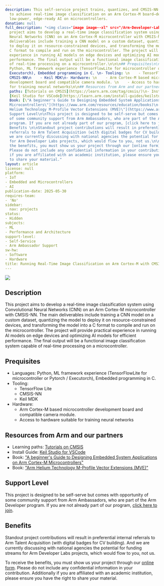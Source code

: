 ```yaml
---
description: This self-service project trains, quantizes, and CMSIS-NN-deploys a CNN
  to achieve real-time image classification on an Arm Cortex-M board—demonstrating
  low-power, edge-ready AI on microcontrollers.
donation: null
full_description: "<img class="image image--xl" src="/Arm-Developer-Labs/images/computer_vision.jpg"/>\n\n\n## Description\nThis
  project aims to develop a real-time image classification system using Convolutional
  Neural Networks (CNN) on an Arm Cortex-M microcontroller with CMSIS-NN. The main
  deliverables include training a CNN model on a custom dataset, quantizing the model
  to deploy it on resource-constrained devices, and transforming the model into a
  C format to compile and run on the microcontroller. The project will provide practical
  experience in running AI models on edge devices and optimizing AI models for efficient
  performance. The final output will be a functional image classification system capable
  of real-time processing on a microcontroller.\n\n\n## Prequisites\n\n- Languages:
  Python, ML framework experience (TensorFlowLite for microcontroller or Pytorch /
  Executorch), Embedded programming in C. \n- Tooling: \n    - TensorFlow Lite\n    -
  CMSIS-NN\n    - Keil MDK\n- Hardware: \n    - Arm Cortex-M based microcontroller
  development board and compatible camera module. \n    - Access to hardware suitable
  for training neural networks\n\n## Resources from Arm and our partners\n\n- Learning
  paths: [Tutorials on CMSIS](https://learn.arm.com/tag/cmsis/)\n- Install Guide:
  [Keil Studio for VSCode](https://learn.arm.com/install-guides/keilstudio_vs/)\n-
  Book: [\"A beginner's Guide to Designing Embedded System Applications on Arm Cortex-M
  Microcontrollers\"](https://www.arm.com/resources/education/books)\n- Book: [\"Arm
  Helium Technology M-Profile Vector Extensions (MVE)\"](https://www.arm.com/resources/education/books)\n\n##
  Support Level\n\nThis project is designed to be self-serve but comes with opportunity
  of some community support from Arm Ambassadors, who are part of the Arm Developer
  program. If you are not already part of our program, [click here to join](https://www.arm.com/resources/developer-program?#register).\n\n\n##
  Benefits \n\nStandout project contributions will result in preferential internal
  referrals to Arm Talent Acquisition (with digital badges for CV building).  And
  we are currently discussing with national agencies the potential for funding streams
  for Arm Developer Labs projects, which would flow to you, not us.\n\nTo receive
  the benefits, you must show us your project through our [online form](https://forms.office.com/e/VZnJQLeRhD).
  Please do not include any confidential information in your contribution. Additionally
  if you are affiliated with an academic institution, please ensure you have the right
  to share your material."
layout: article
license: null
platform:
- IoT
- Embedded and Microcontrollers
- AI
publication-date: 2025-05-30
requires-team:
- 'No'
sidebar:
  nav: projects
status:
- Hidden
subjects:
- ML
- Performance and Architecture
support-level:
- Self-Service
- Arm Ambassador Support
sw-hw:
- Software
- Hardware
title: Running Real-Time Image Classification on Arm Cortex-M with CMSIS-NN
---
```


<img class="image image--xl" src="/Arm-Developer-Labs/images/computer_vision.jpg"/>


## Description
This project aims to develop a real-time image classification system using Convolutional Neural Networks (CNN) on an Arm Cortex-M microcontroller with CMSIS-NN. The main deliverables include training a CNN model on a custom dataset, quantizing the model to deploy it on resource-constrained devices, and transforming the model into a C format to compile and run on the microcontroller. The project will provide practical experience in running AI models on edge devices and optimizing AI models for efficient performance. The final output will be a functional image classification system capable of real-time processing on a microcontroller.


## Prequisites

- Languages: Python, ML framework experience (TensorFlowLite for microcontroller or Pytorch / Executorch), Embedded programming in C. 
- Tooling: 
    - TensorFlow Lite
    - CMSIS-NN
    - Keil MDK
- Hardware: 
    - Arm Cortex-M based microcontroller development board and compatible camera module. 
    - Access to hardware suitable for training neural networks

## Resources from Arm and our partners

- Learning paths: [Tutorials on CMSIS](https://learn.arm.com/tag/cmsis/)
- Install Guide: [Keil Studio for VSCode](https://learn.arm.com/install-guides/keilstudio_vs/)
- Book: ["A beginner's Guide to Designing Embedded System Applications on Arm Cortex-M Microcontrollers"](https://www.arm.com/resources/education/books)
- Book: ["Arm Helium Technology M-Profile Vector Extensions (MVE)"](https://www.arm.com/resources/education/books)

## Support Level

This project is designed to be self-serve but comes with opportunity of some community support from Arm Ambassadors, who are part of the Arm Developer program. If you are not already part of our program, [click here to join](https://www.arm.com/resources/developer-program?#register).


## Benefits 

Standout project contributions will result in preferential internal referrals to Arm Talent Acquisition (with digital badges for CV building).  And we are currently discussing with national agencies the potential for funding streams for Arm Developer Labs projects, which would flow to you, not us.

To receive the benefits, you must show us your project through our [online form](https://forms.office.com/e/VZnJQLeRhD). Please do not include any confidential information in your contribution. Additionally if you are affiliated with an academic institution, please ensure you have the right to share your material.